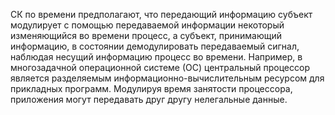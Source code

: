 СК по времени предполагают, что передающий информацию субъект модулирует с помощью передаваемой информации некоторый изменяющийся во времени процесс, а субъект, принимающий информацию, в состоянии демодулировать передаваемый сигнал, наблюдая несущий информацию процесс во времени. Например, в многозадачной операционной системе (ОС) центральный процессор является разделяемым информационно-вычислительным ресурсом для прикладных программ. Модулируя время занятости процессора, приложения могут передавать друг другу нелегальные данные.